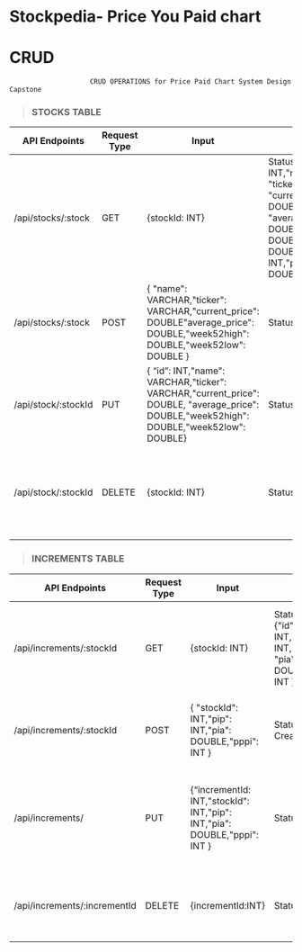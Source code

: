 # Stockpedia- Price You Paid chart

# CRUD
                        
                        CRUD OPERATIONS for Price Paid Chart System Design Capstone



> ### STOCKS TABLE

| API Endpoints  | Request Type | Input | Output | Description  |
| ------------- | ------------- | ------------- | ------------- | ------------- | 
| /api/stocks/:stock | GET  | {stockId: INT} | Status: 200 {"id": INT,"name": VARCHAR "ticker": VARCHAR, "current_price": DOUBLE, "average_price": DOUBLE,"week52high": DOUBLE ,"week52low": DOUBLE,"stockId": INT,"pip": INT,"pia": DOUBLE,"pppi": INT}| This request will return record of the stockId request from stocks tables  |
| /api/stocks/:stock | POST  |  { "name": VARCHAR,"ticker": VARCHAR,"current_price": DOUBLE"average_price": DOUBLE,"week52high": DOUBLE,"week52low": DOUBLE }| Status:201 Created| This will add a new  record to stocks table |
| /api/stock/:stockId | PUT  |  { “id”: INT,"name": VARCHAR,"ticker": VARCHAR,"current_price": DOUBLE, "average_price": DOUBLE,"week52high": DOUBLE,"week52low": DOUBLE}| Status:200| This will update the given stockId if it exists in the stocks table.  |
| /api/stock/:stockId | DELETE  | {stockId: INT} | Status: 200  | This will delete a record with given stock record if it exists on stocks table.  | 



> ### INCREMENTS TABLE

| API Endpoints  | Request Type | Input | Output | Description  |
| ------------- | ------------- | ------------- | ------------- | ------------- | 
| /api/increments/:stockId  | GET  | {stockId: INT}| Status: 200 {"id": INT,"stockId": INT,"pip": INT, "pia": DOUBLE,"pppi": INT }| This request will return 33 increments data point for the stockId requested || 
/api/increments/:stockId | POST  | { "stockId": INT,"pip": INT,"pia": DOUBLE,"pppi": INT }| Status: 201 Created| This will create an increment for the stockId created.  | 
| /api/increments/ | PUT  | {“incrementId: INT,"stockId": INT,"pip": INT,"pia": DOUBLE,"pppi": INT }| Status:200  | This will update the record on increment table that matches the increment id. |
| /api/increments/:incrementId | DELETE  | {incrementId:INT} | Status: 200  | This will delete the record that matches increment id. |



